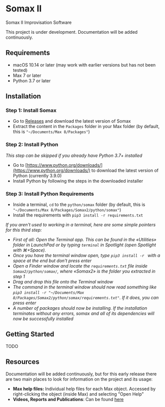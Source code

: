# Somax II
Somax II Improvisation Software

This project is under development. Documentation will be added continuously.


## Requirements

* macOS 10.14 or later (may work with earlier versions but has not been tested)
* Max 7 or later
* Python 3.7 or later

## Installation

### Step 1: Install Somax
* Go to [Releases](https://github.com/DYCI2/Somax2/releases) and download the latest version of Somax
* Extract the content in the `Packages` folder in your Max folder (by default, this is `"~/Documents/Max 8/Packages"`)

### Step 2: Install Python
*This step can be skipped if you already have Python 3.7+ installed*
* Go to [https://www.python.org/downloads/](https://www.python.org/downloads/) to download the latest version of Python (currently 3.9.0)
* Install Python by following the steps in the downloaded installer

### Step 3: Install Python Requirements
* Inside a terminal, `cd` to the `python/somax` folder (by default, this is `"~/Documents/Max 8/Packages/Somax2/python/somax"`)
* Install the requirements with `pip3 install -r requirements.txt`

*If you aren't used to working in a terminal, here are some simple pointers for this third step:* 
* *First of all: Open the Terminal app. This can be found in the «Utilities» folder in LaunchPad or by typing `terminal` in Spotlight (open Spotlight with ⌘+Space).*
* *Once you have the terminal window open, type `pip3 install -r ` with a space at the end but don't press enter*
* *Open a Finder window and locate the `requirements.txt` file inside `Somax2/python/somax/`, where «Somax2» is the folder you extracted in step 1*
* *Drag and drop this file onto the Terminal window*
* *The command in the terminal window should now read something like `pip3 install -r "~/Documents/Max 8/Packages/Somax2/python/somax/requirements.txt"`. If it does, you can press enter*
* *A number of packages should now be installing. If the installation terminates without any errors, somax and all of its dependencies will now be successfully installed*

## Getting Started
TODO

## Resources

Documentation will be added continuously, but for this early release there are two main places to look for information on the project and its usage:
* **Max help files:** Individual help files for each Max object. Accessed by right-clicking the object (inside Max) and selecting "Open Help"
* **Videos, Reports and Publications**: Can be found [here](http://repmus.ircam.fr/somax/home)